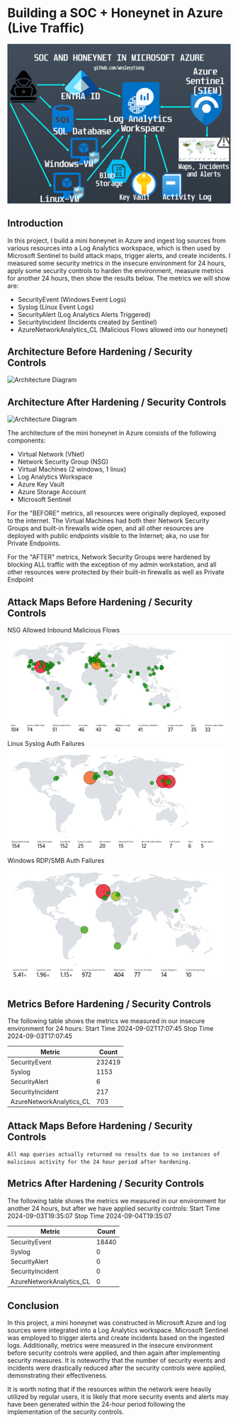 # Building a SOC + Honeynet in Azure (Live Traffic)
![Cloud Honeynet / SOC](https://github.com/wesleyytiong/soc-azure/blob/main/soc-azure.png)

## Introduction

In this project, I build a mini honeynet in Azure and ingest log sources from various resources into a Log Analytics workspace, which is then used by Microsoft Sentinel to build attack maps, trigger alerts, and create incidents. I measured some security metrics in the insecure environment for 24 hours, apply some security controls to harden the environment, measure metrics for another 24 hours, then show the results below. The metrics we will show are:

- SecurityEvent (Windows Event Logs)
- Syslog (Linux Event Logs)
- SecurityAlert (Log Analytics Alerts Triggered)
- SecurityIncident (Incidents created by Sentinel)
- AzureNetworkAnalytics_CL (Malicious Flows allowed into our honeynet)

## Architecture Before Hardening / Security Controls
![Architecture Diagram](https://i.imgur.com/aBDwnKb.jpg)

## Architecture After Hardening / Security Controls
![Architecture Diagram](https://i.imgur.com/YQNa9Pp.jpg)

The architecture of the mini honeynet in Azure consists of the following components:

- Virtual Network (VNet)
- Network Security Group (NSG)
- Virtual Machines (2 windows, 1 linux)
- Log Analytics Workspace
- Azure Key Vault
- Azure Storage Account
- Microsoft Sentinel

For the "BEFORE" metrics, all resources were originally deployed, exposed to the internet. The Virtual Machines had both their Network Security Groups and built-in firewalls wide open, and all other resources are deployed with public endpoints visible to the Internet; aka, no use for Private Endpoints.

For the "AFTER" metrics, Network Security Groups were hardened by blocking ALL traffic with the exception of my admin workstation, and all other resources were protected by their built-in firewalls as well as Private Endpoint

## Attack Maps Before Hardening / Security Controls
NSG Allowed Inbound Malicious Flows
![NSG Allowed Inbound Malicious Flows](https://github.com/wesleyytiong/soc-azure/blob/main/(before)-nsg-malicious-allowed-in-24h.png)<br>
Linux Syslog Auth Failures
![Linux Syslog Auth Failures](https://github.com/wesleyytiong/soc-azure/blob/main/(before)-syslog-ssh-auth-fail-24h.png)<br>
Windows RDP/SMB Auth Failures
![Windows RDP/SMB Auth Failures](https://github.com/wesleyytiong/soc-azure/blob/main/(before)-windows-rdp-smb-auth-fail-24h.png)<br>

## Metrics Before Hardening / Security Controls

The following table shows the metrics we measured in our insecure environment for 24 hours:
Start Time 2024-09-02T17:07:45
Stop Time 2024-09-03T17:07:45

| Metric                   | Count
| ------------------------ | -----
| SecurityEvent            | 232419
| Syslog                   | 1153
| SecurityAlert            | 6
| SecurityIncident         | 217
| AzureNetworkAnalytics_CL | 703

## Attack Maps Before Hardening / Security Controls

```All map queries actually returned no results due to no instances of malicious activity for the 24 hour period after hardening.```

## Metrics After Hardening / Security Controls

The following table shows the metrics we measured in our environment for another 24 hours, but after we have applied security controls:
Start Time 2024-09-03T19:35:07
Stop Time	2024-09-04T19:35:07

| Metric                   | Count
| ------------------------ | -----
| SecurityEvent            | 18440
| Syslog                   | 0
| SecurityAlert            | 0
| SecurityIncident         | 0
| AzureNetworkAnalytics_CL | 0

## Conclusion

In this project, a mini honeynet was constructed in Microsoft Azure and log sources were integrated into a Log Analytics workspace. Microsoft Sentinel was employed to trigger alerts and create incidents based on the ingested logs. Additionally, metrics were measured in the insecure environment before security controls were applied, and then again after implementing security measures. It is noteworthy that the number of security events and incidents were drastically reduced after the security controls were applied, demonstrating their effectiveness.

It is worth noting that if the resources within the network were heavily utilized by regular users, it is likely that more security events and alerts may have been generated within the 24-hour period following the implementation of the security controls.
